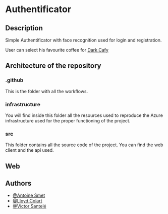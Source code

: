 # Authentificator

## Description

Simple Authentificator with face recognition used for login and registration.

User can select his favourite coffee for [Dark Cafy](https://github.com/micbelgique)

## Architecture of the repository

### .github

This is the folder with all the workflows.

### infrastructure

You will find inside this folder all the resources used to reproduce the Azure infrastructure used for the proper functioning of the project.

### src

This folder contains all the source code of the project. You can find the web client and the api used.

## Web



## Authors

- [@Antoine Smet](https://github.com/AntoineSmet/)
- [@Lloyd Colart](https://github.com/Lloydcol/)
- [@Victor Santelé](https://github.com/WolfVic/)
